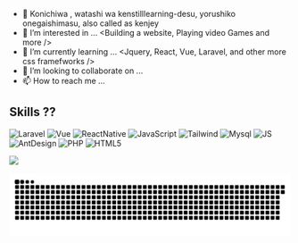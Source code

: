 

- 👋 Konichiwa , watashi wa kenstilllearning-desu, yorushiko onegaishimasu,   also called as kenjey          
- 👀 I’m interested in ...   <Building a website, Playing video Games and more />
- 🌱 I’m currently learning ... <Jquery, React, Vue, Laravel, and other more css framefworks />
- 💞️ I’m looking to collaborate on ...
- 📫 How to reach me ... 

## Skills ??
![Laravel](https://img.shields.io/badge/Laravel-FF2D20?style=for-the-badge&logo=laravel&logoColor=white)
![Vue](https://img.shields.io/badge/Vue.js-35495E?style=for-the-badge&logo=vue.js&logoColor=4FC08D)
![ReactNative](https://img.shields.io/badge/React_Native-20232A?style=for-the-badge&logo=react&logoColor=61DAFB)
![JavaScript](https://img.shields.io/badge/javascript-%23323330.svg?style=for-the-badge&logo=javascript&logoColor=%23F7DF1E)
![Tailwind](https://img.shields.io/badge/Tailwind_CSS-38B2AC?style=for-the-badge&logo=tailwind-css&logoColor=white)
![Mysql](https://img.shields.io/badge/MySQL-00000F?style=for-the-badge&logo=mysql&logoColor=white)
![JS](https://img.shields.io/badge/CSS3-1572B6?style=for-the-badge&logo=css3&logoColor=white)
![AntDesign](https://img.shields.io/badge/Ant%20Design-1890FF?style=for-the-badge&logo=antdesign&logoColor=white)
![PHP](https://img.shields.io/badge/php-%23777BB4.svg?style=for-the-badge&logo=php&logoColor=white)
![HTML5](https://img.shields.io/badge/html5-%23E34F26.svg?style=for-the-badge&logo=html5&logoColor=white)

![](https://user-images.githubusercontent.com/74038190/212750147-854a394f-fee9-4080-9770-78a4b7ece53f.gif)





![contribution](https://raw.githubusercontent.com/nhedger/nhedger/output/github-contribution-grid-snake-dark.svg#gh-dark-mode-only) 
